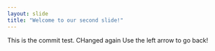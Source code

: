 ```yaml
---
layout: slide
title: "Welcome to our second slide!"
---
```

This is the commit test. CHanged again
Use the left arrow to go back!
